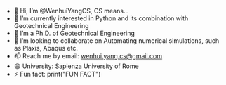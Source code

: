 - 👋 Hi, I’m @WenhuiYangCS, CS means...
- 👀 I’m currently interested in Python and its combination with Geotechnical Engineering
- 🌱 I’m a Ph.D. of Geotechnical Engineering
- 💞️ I’m looking to collaborate on Automating numerical simulations, such as Plaxis, Abaqus etc.
- 📫 Reach me by email: wenhui.yang.cs@gmail.com
- 😄 University: Sapienza University of Rome
- ⚡ Fun fact: print("FUN FACT")

<!---
WenhuiYangCS/WenhuiYangCS is a ✨ special ✨ repository because its `README.md` (this file) appears on your GitHub profile.
You can click the Preview link to take a look at your changes.
--->
